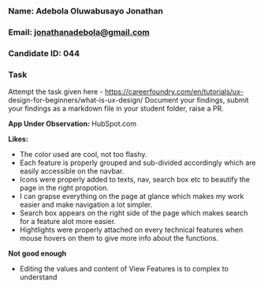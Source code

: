 ### Name: Adebola Oluwabusayo Jonathan
### Email: jonathanadebola@gmail.com
### Candidate ID: 044

### Task

Attempt the task given here - https://careerfoundry.com/en/tutorials/ux-
design-for-beginners/what-is-ux-design/
Document your findings, submit your findings as a markdown file in your
student folder, raise a PR.


**App Under Observation:** HubSpot.com

**Likes:**
* The color used are cool, not too flashy.
* Each feature is properly grouped and sub-divided accordingly which are easily accessible on the navbar.
* Icons were properly added to texts, nav, search box etc to beautify the page in the right propotion.
* I can grapse everything on the page at glance which makes my work easier and make navigation a lot simpler.
* Search box appears on the right side of the page which makes search for a feature alot more easier.
* Hightlights were properly attached on every technical features when mouse hovers on them to give more info about the functions.


**Not good enough**
* Editing the values and content of View Features is to complex to understand
